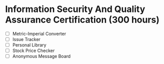 # Information Security And Quality Assurance Certification (300 hours)

- [ ] Metric-Imperial Converter
- [ ] Issue Tracker
- [ ] Personal Library
- [ ] Stock Price Checker
- [ ] Anonymous Message Board
